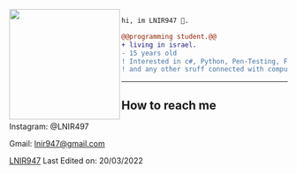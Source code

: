 <img align="left" height="200" src="https://media.giphy.com/media/ao9DUiTKH60XS/giphy.gif"/>

```diff
hi, im LNIR947 🔮.

@@programming student.@@
+ living in israel.
- 15 years old
! Interested in c#, Python, Pen-Testing, Flutter, Web-Development
! and any other sruff connected with computers.
```
------
## How to reach me
Instagram: @LNIR497

Gmail: lnir947@gmail.com

[LNIR947](https://github.com/jewdev)
Last Edited on: 20/03/2022
